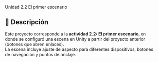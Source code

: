 Unidad 2.2 El primer escenario

## 📌 Descripción
Este proyecto corresponde a la **actividad 2.2: El primer escenario**, en donde se configuró una escena en Unity a partir del proyecto anterior (botones que abren enlaces).  
La escena incluye ajuste de aspecto para diferentes dispositivos, botones de navegación y puntos de anclaje.



